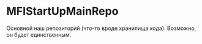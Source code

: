 MFIStartUpMainRepo
====

Основной наш репозиторий (что-то вроде хранилища кода). Возможно, он будет единственным. 

